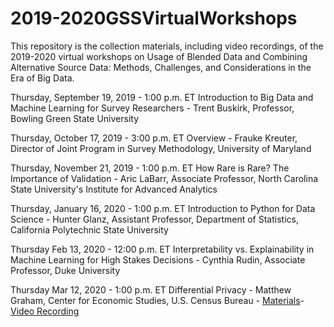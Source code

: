 # 2019-2020GSSVirtualWorkshops
This repository is the collection materials, including video recordings, of the 2019-2020 virtual workshops on Usage of Blended Data and Combining Alternative Source Data: Methods, Challenges, and Considerations in the Era of Big Data.

Thursday, September 19, 2019 - 1:00 p.m. ET 
Introduction to Big Data and Machine Learning for Survey Researchers - Trent Buskirk, Professor, Bowling Green State University

Thursday, October 17, 2019 - 3:00 p.m. ET
Overview - Frauke Kreuter, Director of Joint Program in Survey Methodology, University of Maryland

Thursday, November 21, 2019 - 1:00 p.m. ET
How Rare is Rare? The Importance of Validation - Aric LaBarr, Associate Professor, North Carolina State University's Institute for Advanced Analytics

Thursday, January 16, 2020 - 1:00 p.m. ET
Introduction to Python for Data Science - Hunter Glanz, Assistant Professor, Department of Statistics, California Polytechnic State University

Thursday Feb 13, 2020 - 12:00 p.m. ET
Interpretability vs. Explainability in Machine Learning for High Stakes Decisions -  Cynthia Rudin, Associate Professor, Duke University

Thursday Mar 12, 2020 - 1:00 p.m. ET
Differential Privacy - Matthew Graham, Center for Economic Studies, U.S. Census Bureau - 
[Materials](https://github.com/mwerevu/dpdemo)- [Video Recording](https://www.dropbox.com/s/kdmc7blco5gokfn/March12Workshop-Data%20Privacy.mp4?dl=0)
